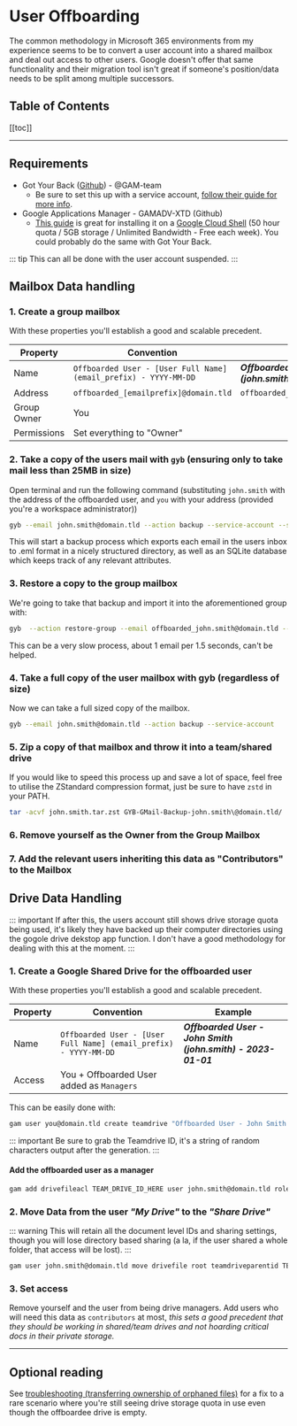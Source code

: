 # User Offboarding

The common methodology in Microsoft 365 environments from my experience seems to be to convert a user account into a shared mailbox and deal out access to other users. Google doesn't offer that same functionality and their migration tool isn't great if someone's position/data needs to be split among multiple successors.

## Table of Contents

[[toc]]

---

## Requirements

- Got Your Back ([Github](https://github.com/GAM-team/got-your-back)) - @GAM-team
    - Be sure to set this up with a service account, [follow their guide for more info](https://github.com/BiosPlus/GoRoMa/blob/main/README.md#offboarding-users).
- Google Applications Manager - GAMADV-XTD (Github)
    - [This guide](https://basuta.com/posts/installing-google-apps-manager-gam-on-google-cloud-shell/) is great for installing it on a [Google Cloud Shell](https://cloud.google.com/shell) (50 hour quota / 5GB storage / Unlimited Bandwidth - Free each week). You could probably do the same with Got Your Back.

::: tip
This can all be done with the user account suspended.
:::

## Mailbox Data handling

### 1. Create a group mailbox

With these properties you'll establish a good and scalable precedent.

| Property | Convention | Example |
|---|---|---|
| Name | `Offboarded User - [User Full Name] (email_prefix) - YYYY-MM-DD` | ***Offboarded User - John Smith (john.smith) - 2023-01-01***
| Address | `offboarded_[emailprefix]@domain.tld` | `offboarded_john.smith@domain.tld` |
| Group Owner | You | |
| Permissions | Set everything to "Owner" |  |

### 2. Take a copy of the users mail with `gyb` (ensuring only to take mail less than 25MB in size)

Open terminal and run the following command (substituting `john.smith` with the address of the offboarded user, and `you` with your address (provided you're a workspace administrator))

```sh
gyb --email john.smith@domain.tld --action backup --service-account --search smaller:25M
```

This will start a backup process which exports each email in the users inbox to .eml format in a nicely structured directory, as well as an SQLite database which keeps track of any relevant attributes.

### 3. Restore a copy to the group mailbox

We're going to take that backup and import it into the aforementioned group with:

```sh
gyb  --action restore-group --email offboarded_john.smith@domain.tld --use-admin you@domain.tld --service-account --local-folder /PATH/TO/BACKUP/DIR
```

This can be a very slow process, about 1 email per 1.5 seconds, can't be helped.

### 4. Take a full copy of the user mailbox with gyb (regardless of size)

Now we can take a full sized copy of the mailbox.

```sh
gyb --email john.smith@domain.tld --action backup --service-account
```

### 5. Zip a copy of that mailbox and throw it into a team/shared drive

If you would like to speed this process up and save a lot of space, feel free to utilise the ZStandard compression format, just be sure to have `zstd` in your PATH.

```sh
tar -acvf john.smith.tar.zst GYB-GMail-Backup-john.smith\@domain.tld/
```

### 6. Remove yourself as the Owner from the Group Mailbox

### 7. Add the relevant users inheriting this data as "Contributors" to the Mailbox

## Drive Data Handling

::: important
If after this, the users account still shows drive storage quota being used, it's likely they have backed up their computer directories using the gogole drive dekstop app function. I don't have a good methodology for dealing with this at the moment.
:::

### 1. Create a Google Shared Drive for the offboarded user

With these properties you'll establish a good and scalable precedent.

| Property | Convention | Example |
|---|---|---|
| Name | `Offboarded User - [User Full Name] (email_prefix) - YYYY-MM-DD` | ***Offboarded User - John Smith (john.smith) - 2023-01-01***
| Access | You + Offboarded User added as `Managers` | |

This can be easily done with:

```sh
gam user you@domain.tld create teamdrive "Offboarded User - John Smith (john.smith) - 2023-01-01" adminmanagedrestrictions true asadmin
```

::: important
Be sure to grab the Teamdrive ID, it's a string of random characters output after the generation.
:::

#### Add the offboarded user as a manager

```sh
gam add drivefileacl TEAM_DRIVE_ID_HERE user john.smith@domain.tld role organizer
```

### 2. Move Data from the user ***"My Drive"*** to the ***"Share Drive"***

::: warning
This will retain all the document level IDs and sharing settings, though you will lose directory based sharing (a la, if the user shared a whole folder, that access will be lost).
:::

```sh
gam user john.smith@domain.tld move drivefile root teamdriveparentid TEAM_DRIVE_ID_HERE mergewithparent duplicatefolders merge createshortcutsfornonmovablefiles
```

### 3. Set access

Remove yourself and the user from being drive managers. Add users who will need this data as `contributors` at most, *this sets a good precedent that they should be working in shared/team drives and not hoarding critical docs in their private storage.*

---

## Optional reading

See [troubleshooting (transferring ownership of orphaned files)](/google-workspace/troubleshooting.html#transferring-ownership-of-orphaned-files) for a fix to a rare scenario where you're still seeing drive storage quota in use even though the offboardee drive is empty.
